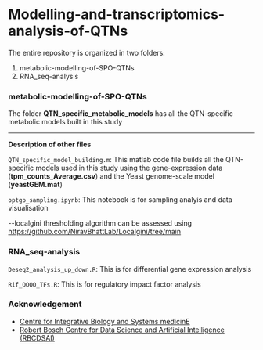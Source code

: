 # Modelling-and-transcriptomics-analysis-of-QTNs
The entire repository is organized in two folders:
1) metabolic-modelling-of-SPO-QTNs
2) RNA_seq-analysis

### metabolic-modelling-of-SPO-QTNs
The folder **QTN_specific_metabolic_models** has all the QTN-specific metabolic models built in this study
__________________________________________________________________________

**Description of other files**

```QTN_specific_model_building.m```: This matlab code file builds all the QTN-specific models used in this study using the gene-expression data (**tpm_counts_Average.csv**) and the Yeast genome-scale model (**yeastGEM.mat**)

```optgp_sampling.ipynb```: This notebook is for sampling analyis and data visualisation

--localgini thresholding algorithm can be assessed using https://github.com/NiravBhattLab/Localgini/tree/main 

### RNA_seq-analysis
```Deseq2_analysis_up_down.R```: This is for differential gene expression analysis

```Rif_OOOO_TFs.R```: This is for regulatory impact factor analysis

### Acknowledgement
* [Centre for Integrative Biology and Systems medicinE](https://ibse.iitm.ac.in/)
* [Robert Bosch Centre for Data Science and Artificial Intelligence (RBCDSAI)](https://rbcdsai.iitm.ac.in/)

